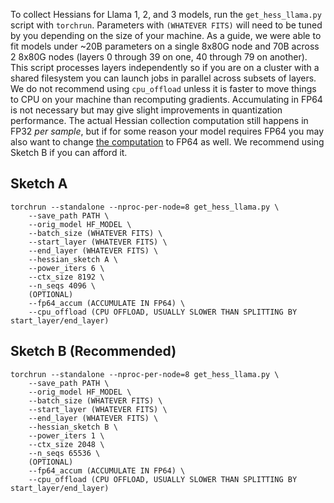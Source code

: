 To collect Hessians for Llama 1, 2, and 3 models, run the `get_hess_llama.py` script with `torchrun`. 
Parameters with `(WHATEVER FITS)` will need to be tuned by you depending on the size of your machine. 
As a guide, we were able to fit models under ~20B parameters on a single 8x80G node and 70B across 2 8x80G nodes (layers 0 through 39 on one, 40 through 79 on another).
This script processes layers independently so if you are on a cluster with a shared filesystem you can launch jobs in parallel across subsets of layers.
We do not recommend using `cpu_offload` unless it is faster to move things to CPU on your machine than recomputing gradients.
Accumulating in FP64 is not necessary but may give slight improvements in quantization performance. 
The actual Hessian collection computation still happens in FP32 *per sample*, but if for some reason your model requires FP64 you may also want to change [the computation](https://github.com/tsengalb99/qtip_2hess/blob/d627a60eb408c35e79b762a52455faa3e082c70a/hessian_llama/custom_linear_B.py#L61) to FP64 as well.
We recommend using Sketch B if you can afford it.

## Sketch A
```
torchrun --standalone --nproc-per-node=8 get_hess_llama.py \
    --save_path PATH \
    --orig_model HF_MODEL \
    --batch_size (WHATEVER FITS) \
    --start_layer (WHATEVER FITS) \
    --end_layer (WHATEVER FITS) \
    --hessian_sketch A \
    --power_iters 6 \
    --ctx_size 8192 \
    --n_seqs 4096 \
    (OPTIONAL)
    --fp64_accum (ACCUMULATE IN FP64) \
    --cpu_offload (CPU OFFLOAD, USUALLY SLOWER THAN SPLITTING BY start_layer/end_layer)
```

## Sketch B (Recommended)

```
torchrun --standalone --nproc-per-node=8 get_hess_llama.py \
    --save_path PATH \
    --orig_model HF_MODEL \
    --batch_size (WHATEVER FITS) \
    --start_layer (WHATEVER FITS) \
    --end_layer (WHATEVER FITS) \
    --hessian_sketch B \
    --power_iters 1 \
    --ctx_size 2048 \
    --n_seqs 65536 \
    (OPTIONAL)
    --fp64_accum (ACCUMULATE IN FP64) \
    --cpu_offload (CPU OFFLOAD, USUALLY SLOWER THAN SPLITTING BY start_layer/end_layer)
```

